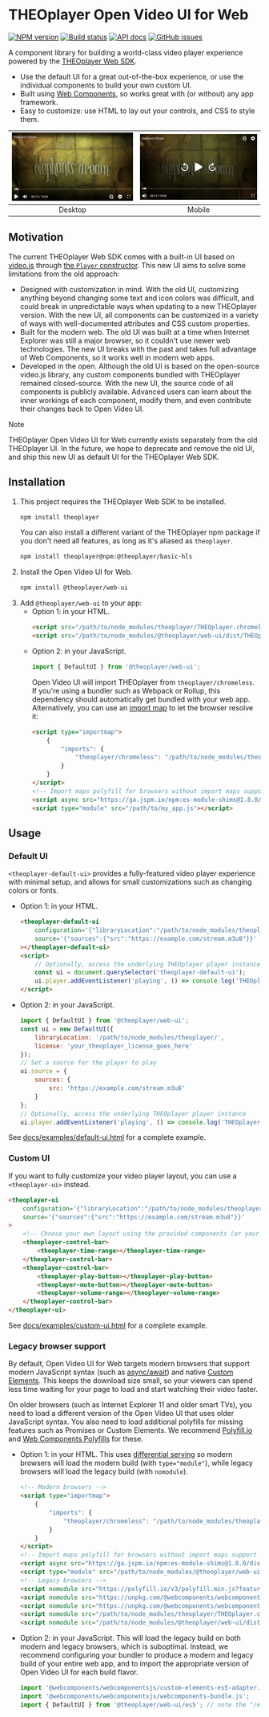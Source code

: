 # THEOplayer Open Video UI for Web

[![NPM version](https://img.shields.io/npm/v/%40theoplayer%2Fweb-ui)](https://www.npmjs.com/package/@theoplayer/web-ui)
[![Build status](https://github.com/THEOplayer/web-ui/workflows/CI/badge.svg)](https://github.com/THEOplayer/web-ui/actions/workflows/ci.yml)
[![API docs](https://img.shields.io/badge/api%20docs-orange.svg)](https://theoplayer.github.io/web-ui/api/)
[![GitHub issues](https://img.shields.io/github/issues/THEOplayer/web-ui)](https://github.com/THEOplayer/web-ui/issues)

A component library for building a world-class video player experience powered by
the [THEOplayer Web SDK](https://www.theoplayer.com/product/theoplayer).

-   Use the default UI for a great out-of-the-box experience, or use the individual components to build your own custom UI.
-   Built using [Web Components](https://developer.mozilla.org/en-US/docs/Web/Web_Components), so works great with (or without) any app framework.
-   Easy to customize: use HTML to lay out your controls, and CSS to style them.

| ![Screenshot on desktop](https://raw.githubusercontent.com/THEOplayer/web-ui/v1.0.0/docs/assets/screenshot-desktop.png) | ![Screenshot on mobile](https://raw.githubusercontent.com/THEOplayer/web-ui/v1.0.0/docs/assets/screenshot-mobile.png) |
| :---------------------------------------------------------------------------------------------------------------------: | :-------------------------------------------------------------------------------------------------------------------: |
|                                                         Desktop                                                         |                                                        Mobile                                                         |

## Motivation

The current THEOplayer Web SDK comes with a built-in UI based on [video.js](https://github.com/videojs/video.js) through [the `Player` constructor](https://www.theoplayer.com/docs/theoplayer/v6/api-reference/web/classes/Player.html). This new UI aims to solve some limitations from the old approach:

-   Designed with customization in mind. With the old UI, customizing anything beyond changing some text and icon colors was difficult, and could break in unpredictable ways when updating to a new THEOplayer version. With the new UI, all components can be customized in a variety of ways with well-documented attributes and CSS custom properties.
-   Built for the modern web. The old UI was built at a time when Internet Explorer was still a major browser, so it couldn't use newer web technologies. The new UI breaks with the past and takes full advantage of Web Components, so it works well in modern web apps.
-   Developed in the open. Although the old UI is based on the open-source video.js library, any custom components bundled with THEOplayer remained closed-source. With the new UI, the source code of all components is publicly available. Advanced users can learn about the inner workings of each component, modify them, and even contribute their changes back to Open Video UI.

> [!NOTE]  
> THEOplayer Open Video UI for Web currently exists separately from the old THEOplayer UI. In the future, we hope to deprecate and remove the old UI, and ship this new UI as default UI for the THEOplayer Web SDK.

## Installation

1. This project requires the THEOplayer Web SDK to be installed.
    ```sh
    npm install theoplayer
    ```
    You can also install a different variant of the THEOplayer npm package if you don't need all features, as long as it's aliased as `theoplayer`.
    ```sh
    npm install theoplayer@npm:@theoplayer/basic-hls
    ```
2. Install the Open Video UI for Web.
    ```sh
    npm install @theoplayer/web-ui
    ```
3. Add `@theoplayer/web-ui` to your app:
    - Option 1: in your HTML.
        ```html
        <script src="/path/to/node_modules/theoplayer/THEOplayer.chromeless.js"></script>
        <script src="/path/to/node_modules/@theoplayer/web-ui/dist/THEOplayerUI.js"></script>
        ```
    - Option 2: in your JavaScript.
        ```js
        import { DefaultUI } from '@theoplayer/web-ui';
        ```
        Open Video UI will import THEOplayer from `theoplayer/chromeless`.
        If you're using a bundler such as Webpack or Rollup, this dependency should automatically get bundled with your web app.
        Alternatively, you can use an [import map](https://developer.mozilla.org/en-US/docs/Web/HTML/Element/script/type/importmap) to let the browser resolve it:
        ```html
        <script type="importmap">
            {
                "imports": {
                    "theoplayer/chromeless": "/path/to/node_modules/theoplayer/THEOplayer.chromeless.esm.js"
                }
            }
        </script>
        <!-- Import maps polyfill for browsers without import maps support (e.g. Safari 16.3) -->
        <script async src="https://ga.jspm.io/npm:es-module-shims@1.8.0/dist/es-module-shims.js" crossorigin="anonymous"></script>
        <script type="module" src="/path/to/my_app.js"></script>
        ```

## Usage

### Default UI

`<theoplayer-default-ui>` provides a fully-featured video player experience with minimal setup, and allows for small customizations such as changing colors or fonts.

-   Option 1: in your HTML.
    ```html
    <theoplayer-default-ui
        configuration='{"libraryLocation":"/path/to/node_modules/theoplayer/","license":"your_theoplayer_license_goes_here"}'
        source='{"sources":{"src":"https://example.com/stream.m3u8"}}'
    ></theoplayer-default-ui>
    <script>
        // Optionally, access the underlying THEOplayer player instance
        const ui = document.querySelector('theoplayer-default-ui');
        ui.player.addEventListener('playing', () => console.log('THEOplayer is now playing'));
    </script>
    ```
-   Option 2: in your JavaScript.
    ```js
    import { DefaultUI } from '@theoplayer/web-ui';
    const ui = new DefaultUI({
        libraryLocation: '/path/to/node_modules/theoplayer/',
        license: 'your_theoplayer_license_goes_here'
    });
    // Set a source for the player to play
    ui.source = {
        sources: {
            src: 'https://example.com/stream.m3u8'
        }
    };
    // Optionally, access the underlying THEOplayer player instance
    ui.player.addEventListener('playing', () => console.log('THEOplayer is now playing'));
    ```

See [docs/examples/default-ui.html](https://github.com/THEOplayer/web-ui/blob/main/docs/examples/default-ui.html) for a complete example.

### Custom UI

If you want to fully customize your video player layout, you can use a `<theoplayer-ui>` instead.

```html
<theoplayer-ui
    configuration='{"libraryLocation":"/path/to/node_modules/theoplayer/","license":"your_theoplayer_license_goes_here"}'
    source='{"sources":{"src":"https://example.com/stream.m3u8"}}'
>
    <!-- Choose your own layout using the provided components (or your own!) -->
    <theoplayer-control-bar>
        <theoplayer-time-range></theoplayer-time-range>
    </theoplayer-control-bar>
    <theoplayer-control-bar>
        <theoplayer-play-button></theoplayer-play-button>
        <theoplayer-mute-button></theoplayer-mute-button>
        <theoplayer-volume-range></theoplayer-volume-range>
    </theoplayer-control-bar>
</theoplayer-ui>
```

See [docs/examples/custom-ui.html](https://github.com/THEOplayer/web-ui/blob/main/docs/examples/custom-ui.html) for a complete example.

### Legacy browser support

By default, Open Video UI for Web targets modern browsers that support modern JavaScript syntax (such as [async/await](https://caniuse.com/async-functions)) and native [Custom Elements](https://caniuse.com/custom-elementsv1). This keeps the download size small, so your viewers can spend less time waiting for your page to load and start watching their video faster.

On older browsers (such as Internet Explorer 11 and older smart TVs), you need to load a different version of the Open Video UI that uses older JavaScript syntax. You also need to load additional polyfills for missing features such as Promises or Custom Elements. We recommend [Polyfill.io](https://polyfill.io/) and [Web Components Polyfills](https://github.com/webcomponents/polyfills) for these.

-   Option 1: in your HTML. This uses [differential serving](https://css-tricks.com/differential-serving/) so modern browsers will load the modern build (with `type="module"`), while legacy browsers will load the legacy build (with `nomodule`).

    ```html
    <!-- Modern browsers -->
    <script type="importmap">
        {
            "imports": {
                "theoplayer/chromeless": "/path/to/node_modules/theoplayer/THEOplayer.chromeless.esm.js"
            }
        }
    </script>
    <!-- Import maps polyfill for browsers without import maps support (e.g. Safari 16.3) -->
    <script async src="https://ga.jspm.io/npm:es-module-shims@1.8.0/dist/es-module-shims.js" crossorigin="anonymous"></script>
    <script type="module" src="/path/to/node_modules/@theoplayer/web-ui/dist/THEOplayerUI.mjs"></script>
    <!-- Legacy browsers -->
    <script nomodule src="https://polyfill.io/v3/polyfill.min.js?features=es2015"></script>
    <script nomodule src="https://unpkg.com/@webcomponents/webcomponentsjs@2.8.0/custom-elements-es5-adapter.js"></script>
    <script nomodule src="https://unpkg.com/@webcomponents/webcomponentsjs@2.8.0/webcomponents-bundle.js"></script>
    <script nomodule src="/path/to/node_modules/theoplayer/THEOplayer.chromeless.js"></script>
    <script nomodule src="/path/to/node_modules/@theoplayer/web-ui/dist/THEOplayerUI.es5.js"></script>
    ```

-   Option 2: in your JavaScript. This will load the legacy build on both modern and legacy browsers, which is suboptimal. Instead, we recommend configuring your bundler to produce a modern and legacy build of your entire web app, and to import the appropriate version of Open Video UI for each build flavor.

    ```js
    import '@webcomponents/webcomponentsjs/custom-elements-es5-adapter.js';
    import '@webcomponents/webcomponentsjs/webcomponents-bundle.js';
    import { DefaultUI } from '@theoplayer/web-ui/es5'; // note the "/es5" suffix
    ```

